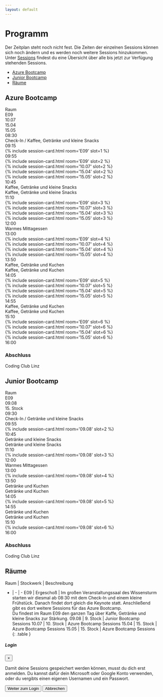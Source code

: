 ```yaml
---
layout: default
---
```


# Programm

Der Zeitplan steht noch nicht fest. Die Zeiten der einzelnen Sessions können sich noch ändern und es werden noch weitere Sessions hinzukommen. Unter <a href="{{ site.baseurl }}/sessions.html">Sessions</a> findest du eine Übersicht über alle bis jetzt zur Verfügung stehenden Sessions.

- <a href="{{ site.baseurl }}/programm.html#azure-bootcamp">Azure Bootcamp</a>
- <a href="{{ site.baseurl }}/programm.html#junior-bootcamp">Junior Bootcamp</a>
- <a href="{{ site.baseurl }}/programm.html#rume">Räume</a>

## Azure Bootcamp

<div class="container program">
<div class="row sessions">
        <div class="col-md-1 d-none d-md-block">Raum</div>
        <div class="col-md-3 d-none d-md-block">E09<br/></div>
        <div class="col-md-3 d-none d-md-block">10.07<br/></div>
        <div class="col-md-3 d-none d-md-block">15.04<br/></div>
        <div class="col-md-2 d-none d-md-block">15.05<br/></div>
</div>
<div class="row break">
        <div class="col-md-1">08:30</div>
        <div class="col-md-3">Check-In / Kaffee, Getränke und kleine Snacks</div>
        <div class="col-md-8 d-none d-md-block"></div>
</div>
<div class="row sessions">
        <div class="col-md-1">09:15</div>
        <div class="col-md-3">{% include session-card.html room='E09' slot=1 %}</div>
        <div class="col-md-3 d-none d-md-block"></div>
        <div class="col-md-3 d-none d-md-block"></div>
        <div class="col-md-2 d-none d-md-block"></div>
</div>
<div class="row sessions">
        <div class="col-md-1">09:55</div>
        <div class="col-md-3">{% include session-card.html room='E09' slot=2 %}</div>
        <div class="col-md-3">{% include session-card.html room='10.07' slot=2 %}</div>
        <div class="col-md-3">{% include session-card.html room='15.04' slot=2 %}</div>
        <div class="col-md-2">{% include session-card.html room='15.05' slot=2 %}</div>
</div>
<div class="row break">
        <div class="col-md-1">10:45</div>
        <div class="col-md-3">Kaffee, Getränke und kleine Snacks</div>
        <div class="col-md-3 d-none d-md-block"></div>
        <div class="col-md-5 d-none d-md-block">Kaffee, Getränke und kleine Snacks</div>
</div>
<div class="row sessions">
        <div class="col-md-1">11:10</div>
        <div class="col-md-3">{% include session-card.html room='E09' slot=3 %}</div>
        <div class="col-md-3">{% include session-card.html room='10.07' slot=3 %}</div>
        <div class="col-md-3">{% include session-card.html room='15.04' slot=3 %}</div>
        <div class="col-md-2">{% include session-card.html room='15.05' slot=3 %}</div>
</div>
<div class="row break">
        <div class="col-md-1">12:00</div>
        <div class="col-md-3 d-none d-md-block"></div>
        <div class="col-md-3 d-none d-md-block"></div>
        <div class="col-md-5">Warmes Mittagessen</div>
</div>
<div class="row sessions">
        <div class="col-md-1">13:00</div>
        <div class="col-md-3">{% include session-card.html room='E09' slot=4 %}</div>
        <div class="col-md-3">{% include session-card.html room='10.07' slot=4 %}</div>
        <div class="col-md-3">{% include session-card.html room='15.04' slot=4 %}</div>
        <div class="col-md-2">{% include session-card.html room='15.05' slot=4 %}</div>
</div>
<div class="row break">
        <div class="col-md-1">13:50</div>
        <div class="col-md-3">Kaffee, Getränke und Kuchen</div>
        <div class="col-md-3 d-none d-md-block"></div>
        <div class="col-md-5 d-none d-md-block">Kaffee, Getränke und Kuchen</div>
</div>
<div class="row sessions">
        <div class="col-md-1">14:05</div>
        <div class="col-md-3">{% include session-card.html room='E09' slot=5 %}</div>
        <div class="col-md-3">{% include session-card.html room='10.07' slot=5 %}</div>
        <div class="col-md-3">{% include session-card.html room='15.04' slot=5 %}</div>
        <div class="col-md-2">{% include session-card.html room='15.05' slot=5 %}</div>
</div>
<div class="row break">
        <div class="col-md-1">14:55</div>
        <div class="col-md-3">Kaffee, Getränke und Kuchen</div>
        <div class="col-md-3 d-none d-md-block"></div>
        <div class="col-md-5 d-none d-md-block">Kaffee, Getränke und Kuchen</div>
</div>
<div class="row sessions">
        <div class="col-md-1">15:10</div>
        <div class="col-md-3">{% include session-card.html room='E09' slot=6 %}</div>
        <div class="col-md-3">{% include session-card.html room='10.07' slot=6 %}</div>
        <div class="col-md-3">{% include session-card.html room='15.04' slot=6 %}</div>
        <div class="col-md-2">{% include session-card.html room='15.05' slot=6 %}</div>
</div>
<div class="row sessions">
        <div class="col-md-1">16:00</div>
        <div class="col-md-3">
                <h3>Abschluss</h3>
                <p>Coding Club Linz</p>
        </div>
        <div class="col-md-3 d-none d-md-block"></div>
        <div class="col-md-3 d-none d-md-block"></div>
        <div class="col-md-2 d-none d-md-block"></div>
</div>
</div>

## Junior Bootcamp
<div class="container program">
<div class="row sessions">
        <div class="col-md-1 d-none d-md-block">Raum</div>
        <div class="col-md-4 d-none d-md-block">E09<br/></div>
        <div class="col-md-4 d-none d-md-block">09.08</div>
        <div class="col-md-3 d-none d-md-block">15. Stock</div>
</div>
<div class="row break">
        <div class="col-md-1">09:30</div>
        <div class="col-md-4">Check-In / Getränke und kleine Snacks</div>
        <div class="col-md-4 d-none d-md-block"></div>
        <div class="col-md-3 d-none d-md-block"></div>
</div>
<div class="row sessions">
        <div class="col-md-1">09:55</div>
        <div class="col-md-4 d-none d-md-block"></div>
        <div class="col-md-4">{% include session-card.html room='09.08' slot=2 %}</div>
        <div class="col-md-3 d-none d-md-block"></div>
</div>
<div class="row break">
        <div class="col-md-1">10:45</div>
        <div class="col-md-4">Getränke und kleine Snacks</div>
        <div class="col-md-4 d-none d-md-block"></div>
        <div class="col-md-3">Getränke und kleine Snacks</div>
</div>
<div class="row sessions">
        <div class="col-md-1">11:10</div>
        <div class="col-md-4 d-none d-md-block"></div>
        <div class="col-md-4">{% include session-card.html room='09.08' slot=3 %}</div>
        <div class="col-md-3 d-none d-md-block"></div>
</div>
<div class="row break">
        <div class="col-md-1">12:00</div>
        <div class="col-md-4 d-none d-md-block"></div>
        <div class="col-md-4 d-none d-md-block"></div>
        <div class="col-md-3">Warmes Mittagessen</div>
</div>
<div class="row sessions">
        <div class="col-md-1">13:00</div>
        <div class="col-md-4 d-none d-md-block"></div>
        <div class="col-md-4">{% include session-card.html room='09.08' slot=4 %}</div>
        <div class="col-md-3 d-none d-md-block"></div>
</div>
<div class="row break">
        <div class="col-md-1">13:50</div>
        <div class="col-md-4">Getränke und Kuchen</div>
        <div class="col-md-4 d-none d-md-block"></div>
        <div class="col-md-3">Getränke und Kuchen</div>
</div>
<div class="row sessions">
        <div class="col-md-1">14:05</div>
        <div class="col-md-4 d-none d-md-block"></div>
        <div class="col-md-4">{% include session-card.html room='09.08' slot=5 %}</div>
        <div class="col-md-3 d-none d-md-block"></div>
</div>
<div class="row break">
        <div class="col-md-1">14:55</div>
        <div class="col-md-4">Getränke und Kuchen</div>
        <div class="col-md-4 d-none d-md-block"></div>
        <div class="col-md-3">Getränke und Kuchen</div>
</div>
<div class="row sessions">
        <div class="col-md-1">15:10</div>
        <div class="col-md-4 d-none d-md-block"></div>
        <div class="col-md-4">{% include session-card.html room='09.08' slot=6 %}</div>
        <div class="col-md-3 d-none d-md-block"></div>
</div>
<div class="row sessions">
        <div class="col-md-1">16:00</div>
        <div class="col-md-4">
                <h3>Abschluss</h3>
                <p>Coding Club Linz</p>
        </div>
        <div class="col-md-4 d-none d-md-block"></div>
        <div class="col-md-3 d-none d-md-block"></div>
</div>
</div>

## Räume

Raum | Stockwerk | Beschreibung
- | - | -
E09 | Ergeschoß | Im großen Veranstaltungssaal des Wissensturm starten wir diesmal ab 08:30 mit dem Check-In und einem kleine Frühstück. Danach findet dort gleich die Keynote statt. Anschließend gibt es dort weitere Sessions für das Azure Bootcamp.<br/>Du findest im Raum E09 den ganzen Tag über Kaffe, Getränke und kleine Snacks zur Stärkung.
09.08 | 9. Stock | Junior Bootcamp Sessions
10.07 | 10. Stock | Azure Bootcamp Sessions
15.04 | 15. Stock | Azure Bootcamp Sessions
15.05 | 15. Stock | Azure Bootcamp Sessions
{: .table }

<div class="modal fade" tabindex="-1" role="dialog" aria-labelledby="mySmallModalLabel" aria-hidden="true" id="confirmLoginModal">
  <div class="modal-dialog modal-dialog-centered">
    <div class="modal-content">
      <div class="modal-header">
        <h5 class="modal-title">Login</h5>
        <button type="button" class="close" data-dismiss="modal" aria-label="Close"><span aria-hidden="true">&times;</span></button>
      </div>
      <div class="modal-body">
        <p>Damit deine Sessions gespeichert werden können, musst du dich erst anmelden. Du kannst dafür dein Microsoft oder Google Konto verwenden, 
        oder du vergibts einen eigenen Usernamen und ein Passwort.</p>
      </div>
      <div class="modal-footer">
        <button type="button" class="btn btn-primary" id="modal-btn-login" onclick="login()">Weiter zum Login</button>
        <button type="button" class="btn btn-default" data-dismiss="modal">Abbrechen</button>
      </div>
    </div>
  </div>
</div>

<script>
        $(function() {
                $('.program-session-content').readmore({
                        collapsedHeight: 150,
                        moreLink: '<div class="expand-content" onclick="disabledEventPropagation(event)"><a><i class="fas fa-chevron-down"></i></a></div>',
                        lessLink: '<div class="collapse-content" onclick="disabledEventPropagation(event)"><a><i class="fas fa-chevron-up"></i></a></div>'
                });
        });

        function disabledEventPropagation(e) {
                if (e.stopPropagation) {
                        e.stopPropagation();
                } else if (window.event) {
                        window.event.cancelBubble = true;
                }
        }

        $( document ).ready(function() {
                initializeSessions();
        });
</script>